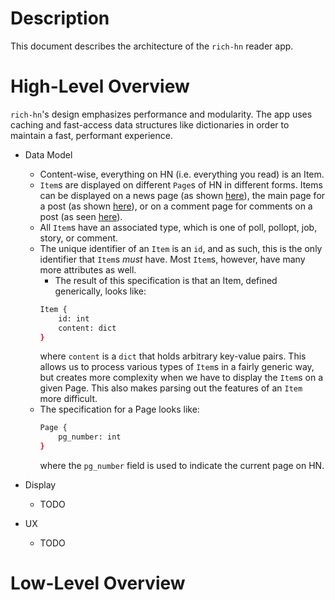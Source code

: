 # Description

This document describes the architecture of the `rich-hn` reader app.

# High-Level Overview
`rich-hn`'s design emphasizes performance and modularity. The app uses caching and fast-access data structures like dictionaries in order to maintain a fast, performant experience.

- Data Model
    - Content-wise, everything on HN (i.e. everything you read) is an Item.
    - `Item`s are displayed on different `Page`s of HN in different forms. Items can be displayed on a news page (as shown [here](https://news.ycombinator.com/news)), the main page for a post (as shown [here](https://news.ycombinator.com/item?id=25630011)), or on a comment page for comments on a post (as seen [here](https://news.ycombinator.com/item?id=25630456)).
    - All `Item`s have an associated type, which is one of poll, pollopt, job, story, or comment.
    - The unique identifier of an `Item` is an `id`, and as such, this is the only identifier that `Item`s _must_ have. Most `Item`s, however, have many more attributes as well.
        - The result of this specification is that an Item, defined generically, looks like:
        ```bash
        Item {
            id: int
            content: dict
        }
        ```
        where `content` is a `dict` that holds arbitrary key-value pairs. This allows us to process various types of `Item`s in a fairly generic way, but creates more complexity when we have to display the `Item`s on a given Page. This also makes parsing out the features of an `Item` more difficult.
    - The specification for a Page looks like:
        ```bash
        Page {
            pg_number: int
        }
        ```
        where the `pg_number` field is used to indicate the current page on HN.

- Display
    - TODO
- UX
    - TODO

# Low-Level Overview
